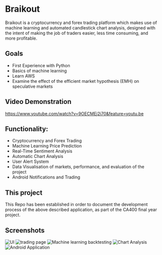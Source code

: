 # Braikout

Braikout is a cryptocurrency and forex trading platform which makes use of machine learning and automated candlestick chart analysis, designed with the intent of making the job of traders easier, less time consuming, and more profitable. 

## Goals
 - First Experience with Python
 - Basics of machine learning
 - Learn AWS
 - Examine the effect of the efficient market hypothesis (EMH) on speculative markets

## Video Demonstration

https://www.youtube.com/watch?v=9OECMEj2i70&feature=youtu.be

## Functionality:
 -	Cryptocurrency and Forex Trading
 - Machine Learning Price Prediction 
 - 	Real-Time Sentiment Analysis
 -	Automatic Chart Analysis
 -	User Alert System
 -	Data Visualisation of markets, performance, and evaluation of the project
 -	Android Notifications and Trading


## This project
This Repo has been established in order to document the development process of the above described application, as part of the CA400 final year project. 

## Screenshots
![UI](http://i66.tinypic.com/wsocic.jpg)
![trading page](http://i65.tinypic.com/okrght.jpg)
![Machine learning backtesting](http://i64.tinypic.com/acbe3k.jpg)
![Chart Analysis](http://i63.tinypic.com/2hweemx.jpg)
![Android Application](http://i68.tinypic.com/x5seww.jpg)

